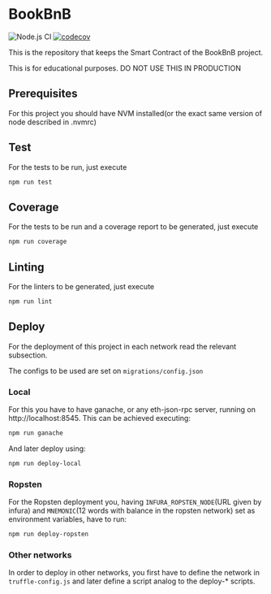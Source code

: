 # BookBnB

![Node.js CI](https://github.com/taller-de-programacion-2/bookbnb/workflows/Node.js%20CI/badge.svg?branch=master)
[![codecov](https://codecov.io/gh/taller-de-programacion-2/bookbnb/branch/master/graph/badge.svg?token=7QVEDDONY7)](undefined)

This is the repository that keeps the Smart Contract of the BookBnB project.

This is for educational purposes.
DO NOT USE THIS IN PRODUCTION

## Prerequisites

For this project you should have NVM installed(or the exact same version of node described in .nvmrc)

## Test

For the tests to be run, just execute

```sh
npm run test
```

## Coverage

For the tests to be run and a coverage report to be generated, just execute

```sh
npm run coverage
```

## Linting

For the linters to be generated, just execute

```sh
npm run lint
```

## Deploy

For the deployment of this project in each network read the relevant subsection.

The configs to be used are set on `migrations/config.json`

### Local

For this you have to have ganache, or any eth-json-rpc server, running on http://localhost:8545. This can be achieved executing:

```sh
npm run ganache
```

And later deploy using:

```sh
npm run deploy-local
```

### Ropsten

For the Ropsten deployment you, having `INFURA_ROPSTEN_NODE`(URL given by infura) and `MNEMONIC`(12 words with balance in the ropsten network) set as environment variables, have to run:

```sh
npm run deploy-ropsten
```

### Other networks

In order to deploy in other networks, you first have to define the network in `truffle-config.js` and later define a script analog to the deploy-\* scripts.
